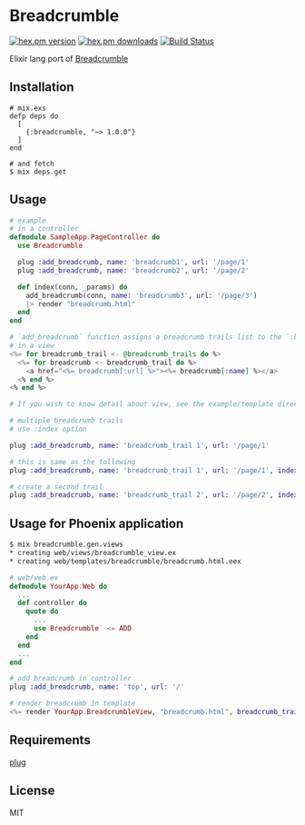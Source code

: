 # Breadcrumble

[![hex.pm version](https://img.shields.io/hexpm/v/breadcrumble.svg)](https://hex.pm/packages/breadcrumble) [![hex.pm downloads](https://img.shields.io/hexpm/dt/breadcrumble.svg)](https://hex.pm/packages/breadcrumble) [![Build Status](https://travis-ci.org/ma2gedev/breadcrumble_ex.svg?branch=master)](https://travis-ci.org/ma2gedev/breadcrumble_ex)

Elixir lang port of [Breadcrumble](https://github.com/ma2gedev/breadcrumble)

## Installation

```
# mix.exs
defp deps do
  [
    {:breadcrumble, "~> 1.0.0"}
  ]
end

# and fetch
$ mix deps.get
```

## Usage

```elixir
# example
# in a controller
defmodule SampleApp.PageController do
  use Breadcrumble

  plug :add_breadcrumb, name: 'breadcrumb1', url: '/page/1'
  plug :add_breadcrumb, name: 'breadcrumb2', url: '/page/2'

  def index(conn, _params) do
    add_breadcrumb(conn, name: 'breadcrumb3', url: '/page/3')
    |> render "breadcrumb.html"
  end
end

# `add_breadcrumb` function assigns a breadcrumb trails list to the `:breadcrumb_trails` key in the connection
# in a view
<%= for breadcrumb_trail <- @breadcrumb_trails do %>
  <%= for breadcrumb <- breadcrumb_trail do %>
    <a href="<%= breadcrumb[:url] %>"><%= breadcrumb[:name] %></a>
  <% end %>
<% end %>

# If you wish to know detail about view, see the example/template directory
```

```elixir
# multiple breadcrumb trails
# use :index option

plug :add_breadcrumb, name: 'breadcrumb_trail 1', url: '/page/1'

# this is same as the following
plug :add_breadcrumb, name: 'breadcrumb_trail 1', url: '/page/1', index: 1

# create a second trail
plug :add_breadcrumb, name: 'breadcrumb_trail 2', url: '/page/2', index: 2
```

## Usage for Phoenix application

```bash
$ mix breadcrumble.gen.views
* creating web/views/breadcrumble_view.ex
* creating web/templates/breadcrumble/breadcrumb.html.eex
```

```elixir
# web/web.ex
defmodule YourApp.Web do
  ...
  def controller do
    quote do
      ...
      use Breadcrumble  <= ADD
    end
  end
  ...
end

# add breadcrumb in controller
plug :add_breadcrumb, name: 'top', url: '/'

# render breadcrumb in template
<%= render YourApp.BreadcrumbleView, "breadcrumb.html", breadcrumb_trails: @breadcrumb_trails %>
```

## Requirements

[plug](https://github.com/elixir-lang/plug)

## License

MIT

